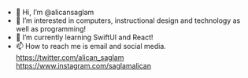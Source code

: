 - 👋 Hi, I’m @alicansaglam
- 👀 I’m interested in computers, instructional design and technology as well as programming!
- 🌱 I’m currently learning SwiftUI and React!
- 📫 How to reach me is email and social media. https://twitter.com/alican_saglam https://www.instagram.com/saglamalican

<!---
alicansaglam/alicansaglam is a ✨ special ✨ repository because its `README.md` (this file) appears on your GitHub profile.
You can click the Preview link to take a look at your changes.
--->
